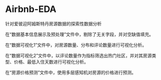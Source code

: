 # Airbnb-EDA
针对爱彼迎阿姆斯特丹房源数据的探索性数据分析

在“数据基本信息展示及预处理”文件中，剔除了无关字段，并对空缺值填充。

在“数据可视化1”文件中，对房源数量、分布和评论数量进行可视化分析。

在“数据可视化2”文件中，以评论数量作为指标筛选出热门社区，并对其房源类型、价格、最低入住天数进行可视化分析。

在“房源价格预测”文件中，使用多层感知机对房源的价格进行预测。
